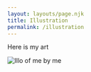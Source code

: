 ```yaml
---
layout: layouts/page.njk
title: Illustration
permalink: /illustration
---
```

Here is my art

![Illo of me by me](images/cartoon.jpg)